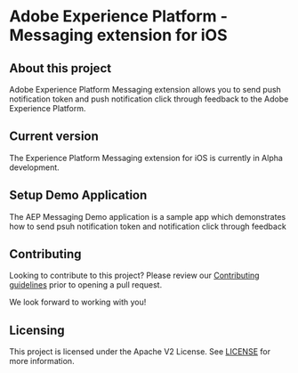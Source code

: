 # Adobe Experience Platform - Messaging extension for iOS

## About this project

Adobe Experience Platform Messaging extension allows you to send push notification token and push notification click through feedback to the Adobe Experience Platform.

## Current version
The Experience Platform Messaging extension for iOS is currently in Alpha development.


## Setup Demo Application
The AEP Messaging Demo application is a sample app which demonstrates how to send psuh notification token and notification click through  feedback


## Contributing
Looking to contribute to this project? Please review our [Contributing guidelines](CONTRIBUTING.md) prior to opening a pull request.

We look forward to working with you!

## Licensing
This project is licensed under the Apache V2 License. See [LICENSE](LICENSE) for more information.

